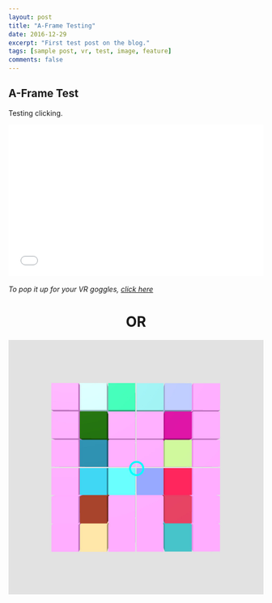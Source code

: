 ```yaml
---
layout: post
title: "A-Frame Testing"
date: 2016-12-29
excerpt: "First test post on the blog."
tags: [sample post, vr, test, image, feature]
comments: false
---
```


## A-Frame Test

Testing clicking.

<p><iframe src="../work/multiBox_clickChangeColor.html" width="100%" height="300" frameborder="0" scrolling="no"> </iframe></p>
<p><em>To pop it up for your VR goggles, <a href="../work/multiBox_clickChangeColor.html" target="_blank">click here</a></em></p>

<center><h1>OR</h1></center>

<a href="../work/multiBox_clickChangeColor.html" target="_blank"><img src="../work/multiBox_clickChangeColor.jpg"></a>